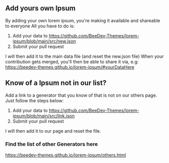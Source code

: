 ## Add yours own Ipsum
By adding your own lorem ipsum, you're making it available and shareable to everyone All you have to do is:

1. Add your data to https://github.com/BeeDev-Themes/lorem-ipsum/blob/main/src/new.json
2. Submit your pull request

I will then add it to the main data file (and reset the new.json file)  When your contribution gets merged, you'll then be able to share it via, e.g: https://beedev-themes.github.io/lorem-ipsum/#yourDataHere


## Know of a Ipsum not in our list?

Add a link to a generator that you know of that is not on our others page.
Just follow the steps below:

1. Add your data to https://github.com/BeeDev-Themes/lorem-ipsum/blob/main/src/link.json
2. Submit your pull request

I will then add it to our page and reset the file.

### Find the list of other Generators here
https://beedev-themes.github.io/lorem-ipsum/others.html